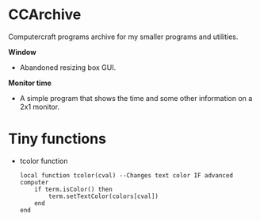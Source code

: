 CCArchive
=========

Computercraft programs archive for my smaller programs and utilities.


**Window** 
  * Abandoned resizing box GUI.  

**Monitor time**  
  * A simple program that shows the time and some other information on a 2x1 monitor.  

Tiny functions
=========
  * tcolor function  

    ```
    local function tcolor(cval) --Changes text color IF advanced computer
    	if term.isColor() then
    		term.setTextColor(colors[cval])
    	end
    end
    ```
